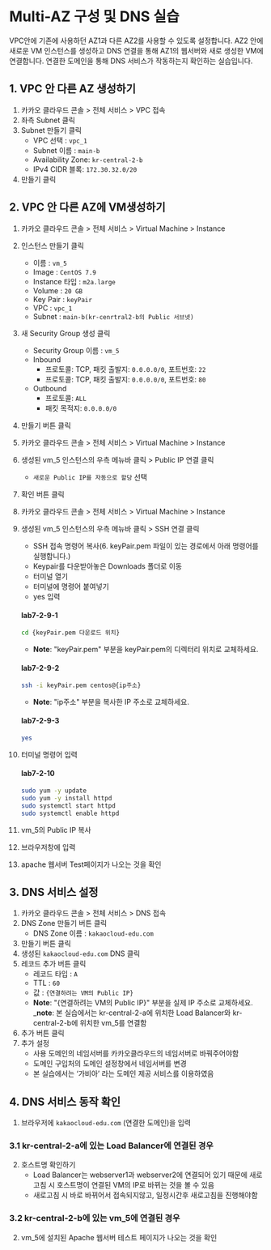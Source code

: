 # Multi-AZ 구성 및 DNS 실습

VPC안에 기존에 사용하던 AZ1과 다른 AZ2를 사용할 수 있도록 설정합니다. AZ2 안에 새로운 VM 인스턴스를 생성하고 DNS 연결을 통해 AZ1의 웹서버와 새로 생성한 VM에 연결합니다. 연결한 도메인을 통해 DNS 서비스가 작동하는지 확인하는 실습입니다.

## 1. VPC 안 다른 AZ 생성하기


1. 카카오 클라우드 콘솔 > 전체 서비스 > VPC 접속
2. 좌측 Subnet 클릭
3. Subnet 만들기 클릭
     - VPC 선택 : `vpc_1`
     - Subnet 이름 : `main-b`
     - Availability Zone: `kr-central-2-b`
     - IPv4 CIDR 블록: `172.30.32.0/20`
4. 만들기 클릭

## 2. VPC 안 다른 AZ에 VM생성하기


1. 카카오 클라우드 콘솔 > 전체 서비스 > Virtual Machine > Instance
2. 인스턴스 만들기 클릭
     - 이름 : `vm_5`
     - Image : `CentOS 7.9`
     - Instance 타입 : `m2a.large`
     - Volume : `20 GB`
     - Key Pair : `keyPair`
     - VPC : `vpc_1`
     - Subnet : `main-b(kr-cenrtral2-b의 Public 서브넷)`
3. 새 Security Group 생성 클릭
     - Security Group 이름 : `vm_5`
     - Inbound 
          - 프로토콜: TCP, 패킷 출발지: `0.0.0.0/0`, 포트번호: `22` 
          - 프로토콜: TCP, 패킷 출발지: `0.0.0.0/0`, 포트번호: `80`
     - Outbound 
          - 프로토콜: `ALL`
          - 패킷 목적지: `0.0.0.0/0`
4. 만들기 버튼 클릭
5. 카카오 클라우드 콘솔 > 전체 서비스 > Virtual Machine > Instance
6. 생성된 vm_5 인스턴스의 우측 메뉴바 클릭 > Public IP 연결 클릭
     - `새로운 Public IP를 자동으로 할당` 선택
7. 확인 버튼 클릭
8. 카카오 클라우드 콘솔 > 전체 서비스 > Virtual Machine > Instance
9. 생성된 vm_5 인스턴스의 우측 메뉴바 클릭 > SSH 연결 클릭
     - SSH 접속 명령어 복사(6. keyPair.pem 파일이 있는 경로에서 아래 명령어를 실행합니다.)
     - Keypair를 다운받아놓은 Downloads 폴더로 이동
     - 터미널 열기
     - 터미널에 명령어 붙여넣기
     - yes 입력

     #### **lab7-2-9-1**
     ```bash
     cd {keyPair.pem 다운로드 위치}
     ```
     - **Note**: "keyPair.pem" 부분을 keyPair.pem의 디렉터리 위치로 교체하세요.

     #### **lab7-2-9-2**
     ```bash
     ssh -i keyPair.pem centos@{ip주소}
     ```
     - **Note**: "ip주소" 부분을 복사한 IP 주소로 교체하세요.

     #### **lab7-2-9-3**
     ```bash
     yes
     ```
10. 터미널 명령어 입력

     #### **lab7-2-10**
     ```bash
     sudo yum -y update
     sudo yum -y install httpd
     sudo systemctl start httpd
     sudo systemctl enable httpd
     ```

11. vm_5의 Public IP 복사
12. 브라우저창에 입력
13. apache 웹서버 Test페이지가 나오는 것을 확인

## 3. DNS 서비스 설정


1. 카카오 클라우드 콘솔 > 전체 서비스 > DNS 접속
2. DNS Zone 만들기 버튼 클릭
     - DNS Zone 이름 : `kakaocloud-edu.com`
3. 만들기 버튼 클릭
4. 생성된 `kakaocloud-edu.com` DNS 클릭
5. 레코드 추가 버튼 클릭
     - 레코드 타입 : `A`
     - TTL : `60`
     - 값 : `{연결하려는 VM의 Public IP}`
     - **Note**: "{연결하려는 VM의 Public IP}" 부분을 실제 IP 주소로 교체하세요.
     _**note**: 본 실습에서는 kr-central-2-a에 위치한 Load Balancer와  kr-central-2-b에 위치한 vm_5를 연결함
6. 추가 버튼 클릭
7. 추가 설정
     - 사용 도메인의 네임서버를 카카오클라우드의 네임서버로 바꿔주어야함
     - 도메인 구입처의 도메인 설정창에서 네임서버를 변경 
     - 본 실습에서는 ‘가비아’ 라는 도메인 제공 서비스를 이용하였음

## 4. DNS 서비스 동작 확인


1. 브라우저에 `kakaocloud-edu.com` (연결한 도메인)을 입력

### 3.1 kr-central-2-a에 있는 Load Balancer에 연결된 경우


2. 호스트명 확인하기
     - Load Balancer는 webserver1과 webserver2에 연결되어 있기 때문에 새로고침 시 호스트명이 연결된 VM의 IP로 바뀌는 것을 볼 수 있음
     - 새로고침 시 바로 바뀌어서 접속되지않고, 일정시간후 새로고침을 진행해야함

### 3.2 kr-central-2-b에 있는 vm_5에 연결된 경우


2. vm_5에 설치된 Apache 웹서버 테스트 페이지가 나오는 것을 확인 

